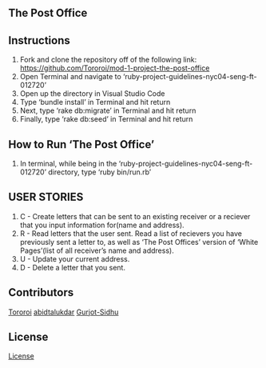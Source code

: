 ## The Post Office

## Instructions
1. Fork and clone the repository off of the following link:
    <https://github.com/Tororoi/mod-1-project-the-post-office>
2. Open Terminal and navigate to ‘ruby-project-guidelines-nyc04-seng-ft-012720’
3. Open up the directory in Visual Studio Code
4. Type ‘bundle install’ in Terminal and hit return
5. Next, type ‘rake db:migrate’ in Terminal and hit return
6. Finally, type ‘rake db:seed’ in Terminal and hit return

## How to Run ‘The Post Office’
1. In terminal, while being in the ‘ruby-project-guidelines-nyc04-seng-ft-012720’ directory, type ‘ruby bin/run.rb’

## USER STORIES
1. C - Create letters that can be sent to an existing receiver or a reciever that you input information for(name and address).
2. R - Read letters that the user sent. Read a list of recievers you have previously sent a letter to, as well as ‘The Post Offices’ version of ‘White Pages’(list of all receiver’s name and address).
3. U - Update your current address.
4. D - Delete a letter that you sent.

## Contributors
[Tororoi](https://github.com/Tororoi)
[abidtalukdar](https://github.com/abidtalukdar)
[Gurjot-Sidhu](https://github.com/Gurjot-Sidhu)

## License
[License](https://github.com/Tororoi/mod-1-project-the-post-office/blob/master/LICENSE.md)














